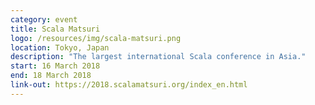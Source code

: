 ```yaml
---
category: event
title: Scala Matsuri
logo: /resources/img/scala-matsuri.png
location: Tokyo, Japan
description: "The largest international Scala conference in Asia."
start: 16 March 2018
end: 18 March 2018
link-out: https://2018.scalamatsuri.org/index_en.html
---
```

